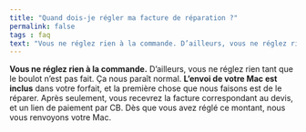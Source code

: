 ```yaml
---
title: "Quand dois-je régler ma facture de réparation ?"
permalink: false
tags : faq
text: "Vous ne réglez rien à la commande. D’ailleurs, vous ne réglez rien tant que le boulot n’est pas fait. Ça nous paraît normal. L’envoi de votre Mac est inclus dans votre forfait, et la première chose que nous faisons est de le réparer. Après seulement, vous recevrez la facture correspondant au devis, et un lien de paiement par CB. Dès que vous avez réglé ce montant, nous vous renvoyons votre Mac."
---
```


**Vous ne réglez rien à la commande.** D’ailleurs, vous ne réglez rien tant que le boulot n’est pas fait. Ça nous paraît normal. **L’envoi de votre Mac est inclus** dans votre forfait, et la première chose que nous faisons est de le réparer. Après seulement, vous recevrez la facture correspondant au devis, et un lien de paiement par CB. Dès que vous avez réglé ce montant, nous vous renvoyons votre Mac.